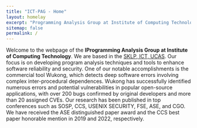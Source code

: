 ```yaml
---
title: "ICT-PAG - Home"
layout: homelay
excerpt: "Programming Analysis Group at Institute of Computing Technology"
sitemap: false
permalink: /
---
```


Welcome to the webpage of the **IProgramming Analysis Group at Institute of Computing Technology**. We are based in the [SKLP, ICT, UCAS](https://sklp.ict.ac.cn/). Our focus is on developing program analysis techniques and tools to enhance software reliability and security. One of our notable accomplishments is the commercial tool Wukong, which detects deep software errors involving complex inter-procedural dependences. Wukong has successfully identified numerous errors and potential vulnerabilities in popular open-source applications, with over 200 bugs confirmed by original developers and more than 20 assigned CVEs. Our research has been published in top conferences such as SOSP, CCS, USENIX SECURITY, FSE, ASE, and CGO. We have received the ASE distinguished paper award and the CCS best paper honorable mention in 2019 and 2022, respectively.
<!-- - **Program Analysis**, -->

